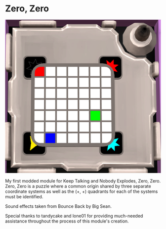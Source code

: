 # Zero, Zero

![Zero, Zero Image](Assets/previewImage.png)

My first modded module for Keep Talking and Nobody Explodes, Zero, Zero. Zero, Zero is a puzzle
where a common origin shared by three separate coordinate systems as well as the (+, +) quadrants
for each of the systems must be identified.

Sound effects taken from Bounce Back by Big Sean.

Special thanks to tandycake and lone01 for providing much-needed assistance throughout the process
of this module's creation.
